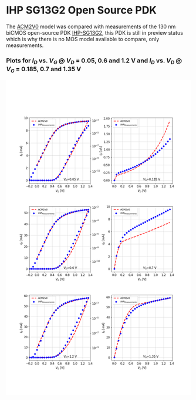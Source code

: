 # IHP SG13G2 Open Source PDK

The [ACM2V0](/Verilog-A/) model was compared with measurements of the 130 nm biCMOS open-source PDK [IHP-SG13G2](https://github.com/IHP-GmbH/IHP-Open-PDK), this PDK is still in preview status which is why there is no MOS model available to compare, only measurements.


### Plots for $I_{D}$ vs. $V_{G}$ @ $V_D$ = 0.05, 0.6 and 1.2 V and $I_{D}$ vs. $V_{D}$ @ $V_G$ = 0.185, 0.7 and 1.35 V  
 
![I-V curves](IHP-SG13G2_130nm_nmos_w10p0u_l0p12u.png)
